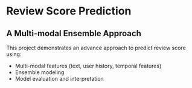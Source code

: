 # Review Score Prediction

## A Multi-modal Ensemble Approach

This project demonstrates an advance approach to predict review score using:

- Multi-modal features (text, user history, temporal features)
- Ensemble modeling
- Model evaluation and interpretation
